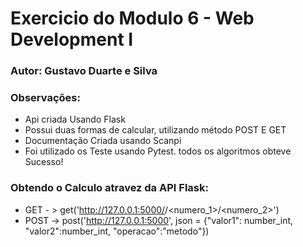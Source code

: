 # Exercicio do Modulo 6 - Web Development I

### Autor: Gustavo Duarte e Silva

### Observações:
 - Api criada Usando Flask
 - Possui duas formas de calcular, utilizando método POST E GET
 - Documentação Criada usando Scanpi
 - Foi utilizado os Teste usando Pytest. todos os algoritmos obteve Sucesso!

### Obtendo o Calculo atravez da API Flask:
 - GET - > get('http://127.0.0.1:5000/<metodo>/<numero_1>/<numero_2>')
 - POST -> post('http://127.0.0.1:5000', json = {"valor1": number_int, "valor2":number_int, "operacao":"metodo"})

